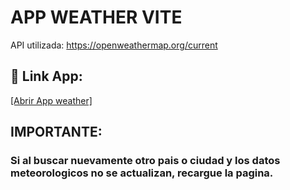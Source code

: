 
# APP WEATHER VITE

API utilizada: https://openweathermap.org/current









## 🔗 Link App:
[[Abrir App weather]](https://tobiassl.github.io/APP-WEATHER-REACT-VITE/)




## IMPORTANTE:

### Si al buscar nuevamente otro pais o ciudad y los datos meteorologicos no se actualizan, recargue la pagina.



